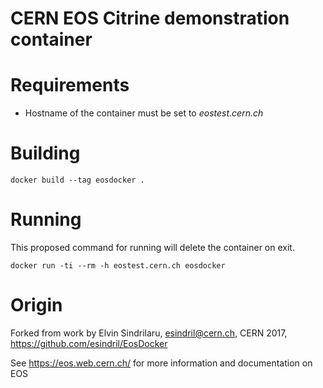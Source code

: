 CERN EOS Citrine demonstration container
========================================

# Requirements

* Hostname of the container must be set to _eostest.cern.ch_

# Building

```docker build --tag eosdocker .```

# Running

This proposed command for running will delete the container on exit.

```docker run -ti --rm -h eostest.cern.ch eosdocker```

# Origin

Forked from work by Elvin Sindrilaru, esindril@cern.ch, CERN 2017, https://github.com/esindril/EosDocker

See https://eos.web.cern.ch/ for more information and documentation on EOS
